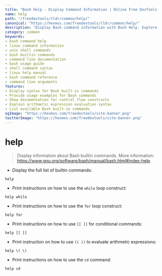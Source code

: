 ```yaml
---
title: "Bash Help - Display Command Information | Online Free DevTools by Hexmos"
name: help
path: "/freedevtools/tldr/common/help/"
canonical: "https://hexmos.com/freedevtools/tldr/common/help/"
description: "Display Bash command information with Bash Help. Explore command syntax, usage, and examples directly from the command line. Free online tool, no registration required."
category: common
keywords:
- bash command help
- linux command information
- unix shell commands
- bash builtin commands
- command line documentation
- bash usage guide
- shell command syntax
- linux help manual
- bash command reference
- command line arguments
features:
- Display syntax for Bash built-in commands
- Provide usage examples for Bash commands
- Show documentation for control flow constructs
- Explain arithmetic expression evaluation syntax
- List available Bash built-in commands
ogImage: "https://hexmos.com/freedevtools/site-banner.png"
twitterImage: "https://hexmos.com/freedevtools/site-banner.png"
---
```


# help

> Display information about Bash builtin commands.
> More information: <https://www.gnu.org/software/bash/manual/bash.html#index-help>.

- Display the full list of builtin commands:

`help`

- Print instructions on how to use the `while` loop construct:

`help while`

- Print instructions on how to use the `for` loop construct:

`help for`

- Print instructions on how to use `[[ ]]` for conditional commands:

`help [[ ]]`

- Print instruction on how to use `(( ))` to evaluate arithmetic expressions:

`help \( \)`

- Print instructions on how to use the `cd` command:

`help cd`
